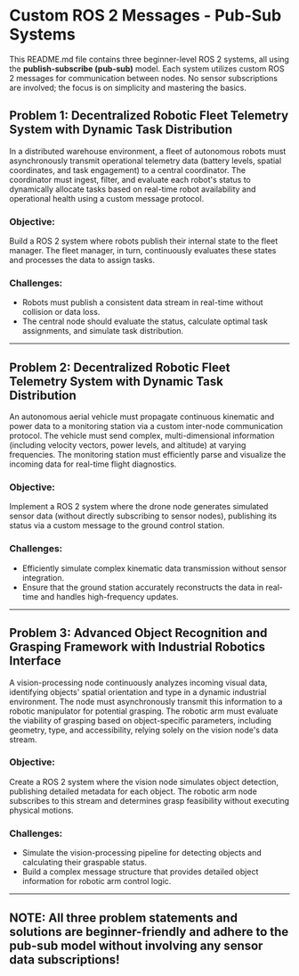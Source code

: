 # Custom ROS 2 Messages - Pub-Sub Systems

This README.md file contains three beginner-level ROS 2 systems, all using the **publish-subscribe (pub-sub)** model. 
Each system utilizes custom ROS 2 messages for communication between nodes. No sensor subscriptions are involved; the focus is on simplicity and mastering the basics.

## Problem 1: Decentralized Robotic Fleet Telemetry System with Dynamic Task Distribution
In a distributed warehouse environment, a fleet of autonomous robots must asynchronously transmit operational telemetry data (battery levels, spatial coordinates, and 
task engagement) to a central coordinator. The coordinator must ingest, filter, and evaluate each robot's status to dynamically allocate tasks based on real-time robot 
availability and operational health using a custom message protocol.

### Objective: 
Build a ROS 2 system where robots publish their internal state to the fleet manager. The fleet manager, in turn, continuously evaluates these states and processes 
the data to assign tasks.

### Challenges:
- Robots must publish a consistent data stream in real-time without collision or data loss.
- The central node should evaluate the status, calculate optimal task assignments, and simulate task distribution.

---------------------------------------------------------------

## Problem 2: Decentralized Robotic Fleet Telemetry System with Dynamic Task Distribution
An autonomous aerial vehicle must propagate continuous kinematic and power data to a monitoring station via a custom inter-node communication protocol. 
The vehicle must send complex, multi-dimensional information (including velocity vectors, power levels, and altitude) at varying frequencies. 
The monitoring station must efficiently parse and visualize the incoming data for real-time flight diagnostics.

### Objective:
 Implement a ROS 2 system where the drone node generates simulated sensor data (without directly subscribing to sensor nodes),
 publishing its status via a custom message to the ground control station.
 
 ### Challenges:
 - Efficiently simulate complex kinematic data transmission without sensor integration.
 - Ensure that the ground station accurately reconstructs the data in real-time and handles high-frequency updates.

----------------------------------------------------------------

## Problem 3: Advanced Object Recognition and Grasping Framework with Industrial Robotics Interface
A vision-processing node continuously analyzes incoming visual data, identifying objects' spatial orientation and type in a dynamic industrial environment. 
The node must asynchronously transmit this information to a robotic manipulator for potential grasping. The robotic arm must evaluate the viability of grasping based on
object-specific parameters, including geometry, type, and accessibility, relying solely on the vision node's data stream.

### Objective:
Create a ROS 2 system where the vision node simulates object detection, publishing detailed
metadata for each object. The robotic arm node subscribes to this stream and determines grasp 
feasibility without executing physical motions.

### Challenges:
- Simulate the vision-processing pipeline for detecting objects and calculating their graspable status.
- Build a complex message structure that provides detailed object information for robotic arm control logic.

-----------------------------------------------------
## NOTE: All three problem statements and solutions are beginner-friendly and adhere to the pub-sub model without involving any sensor data subscriptions!
